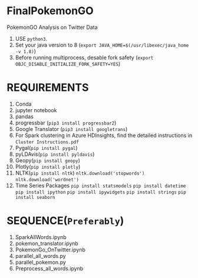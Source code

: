 # FinalPokemonGO

PokemonGO Analysis on Twitter Data

1. USE `python3`.
2. Set your java version to 8 (`export JAVA_HOME=$(/usr/libexec/java_home -v 1.8)`)
3. Before running multiprocess, desable fork safety (`export OBJC_DISABLE_INITIALIZE_FORK_SAFETY=YES`)

# REQUIREMENTS

1. Conda
2. jupyter notebook
3. pandas
4. progressbar (`pip3 install progressbar2`)
5. Google Translator (`pip3 install googletrans`)
6. For Spark clustering in Azure HDInsights, find the detailed instructions in `Cluster Instructions.pdf`
7. Pygal(`pip install pygal`)
8. pyLDAvis(`pip install pyldavis`)
9. Geopy(`pip install geopy`)
10. Plotly(`pip install plotly`)
11. NLTK(`pip install nltk`)
  `nltk.download('stopwords')`
  `nltk.download('wordnet')`
12. Time Series Packages
  `pip install statsmodels`
  `pip install datetime`
  `pip install ipython`
  `pip install ipywidgets`
  `pip install strings`
  `pip install seaborn`

# SEQUENCE(`Preferably`)

1. SparkAllWords.ipynb
2. pokemon_translator.ipynb
3. PokemonGo_OnTwitter.ipynb
4. parallel_all_words.py
5. parallel_pokemon.py
6. Preprocess_all_words.ipynb
